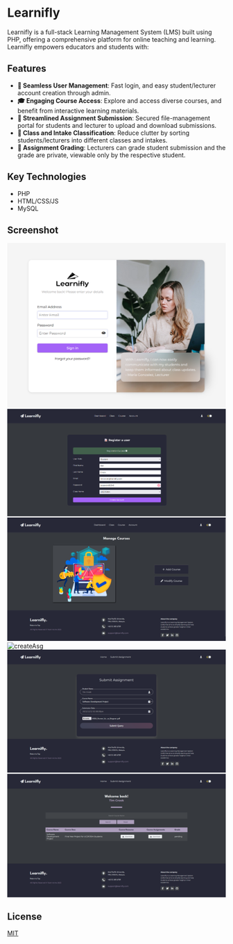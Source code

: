 # Learnifly

Learnifly is a full-stack Learning Management System (LMS) built using PHP, offering a comprehensive platform for online teaching and learning. Learnifly empowers educators and students with:

## Features

- **👤 Seamless User Management**: Fast login, and easy student/lecturer account creation through admin.
- **🎓 Engaging Course Access**: Explore and access diverse courses, and benefit from interactive learning materials.
- **📜 Streamlined Assignment Submission**: Secured file-management portal for students and lecturer to upload and download submissions.
- **🏡 Class and Intake Classification**: Reduce clutter by sorting students/lecturers into different classes and intakes.
- **💸 Assignment Grading**: Lecturers can grade student submission and the grade are private, viewable only by the respective student.

## Key Technologies

- PHP
- HTML/CSS/JS
- MySQL

## Screenshot

![login](https://github.com/Dalton-G/Learnifly/blob/main/screenshots/LoginPage.png?raw=true)
![createAcc](https://github.com/Dalton-G/Learnifly/blob/main/screenshots/AdminCreateAccount.png?raw=true)
![manageCrs](https://github.com/Dalton-G/Learnifly/blob/main/screenshots/AdminManageCourses.png?raw=true)
![createAsg](https://github.com/Dalton-G/Learnifly/blob/main/screenshots/CreateAssignment?raw=true)
![submitAsg](https://github.com/Dalton-G/Learnifly/blob/main/screenshots/SubmitAssignment.png?raw=true)
![viewAsg](https://github.com/Dalton-G/Learnifly/blob/main/screenshots/StudentViewAssignment.png?raw=true)

## License

[MIT](https://github.com/Dalton-G/Learnifly/blob/main/LICENSE)